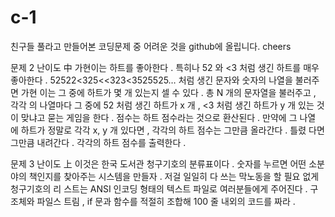 # c-1

친구들 풀라고 만들어본 코딩문제 중 어려운 것을 github에 올립니다. cheers 

문제 2 난이도 中
가현이는
하트를 좋아한다 . 특히나 52 와 <3 처럼 생긴 하트를 매우 좋아한다 .
52522<325<<323<3525525… 처럼 생긴 문자와 숫자의 나열을 불러주면 가현
이는 그 중에 하트가 몇 개 있는지 셀 수 있다 . 총 N 개의 문자열을 불러주고 , 각각
의 나열마다 그 중에 52 처럼 생긴 하트가 x 개 , <3 처럼 생긴 하트가 y 개 있는 것이
맞냐고 묻는 게임을 한다 . 점수는 하트 점수라는 것으로 환산된다 . 만약에 그 나열
에 하트가 정말로 각각 x, y 개 있다면 , 각각의 하트 점수는 그만큼 올라간다 . 틀렸
다면 그만큼 내려간다 . 각각의 하트 점수를 출력한다 .

문제
3 난이도 上
이것은
한국 도서관 청구기호의 분류표이다 . 숫자를 누르면 어떤 소분야의 책인지를
찾아주는 시스템을 만들자 . 저걸 일일히 다 쓰는 막노동을 할 필요 없게 청구기호의 리
스트는 ANSI 인코딩 형태의 텍스트 파일로 여러분들에게 주어진다 . 구조체와 파일스
트림 , if 문과 함수를 적절히 조합해 100 줄 내외의 코드를 짜라 .

